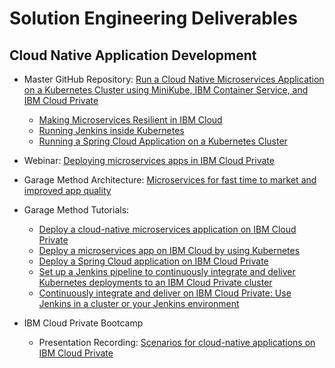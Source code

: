 # Solution Engineering Deliverables

## Cloud Native Application Development

- Master GitHub Repository: [Run a Cloud Native Microservices Application on a Kubernetes Cluster using MiniKube, IBM Container Service, and IBM Cloud Private](https://github.com/ibm-cloud-architecture/refarch-cloudnative-kubernetes)
  - [Making Microservices Resilient in IBM Cloud](https://github.com/ibm-cloud-architecture/refarch-cloudnative-resiliency/tree/master)
  - [Running Jenkins inside Kubernetes](https://github.com/ibm-cloud-architecture/refarch-cloudnative-resiliency/tree/master)
  - [Running a Spring Cloud Application on a Kubernetes Cluster](https://github.com/ibm-cloud-architecture/refarch-cloudnative-spring)

- Webinar: [Deploying microservices apps in IBM Cloud Private](https://www.ibm.com/blogs/bluemix/2018/01/webinar-deploying-microservices-application-in-ibm-cloud-private/)
- Garage Method Architecture: [Microservices for fast time to market and improved app quality](https://www.ibm.com/devops/method/content/architecture/microservices/0_0)
- Garage Method Tutorials:
  - [Deploy a cloud-native microservices application on IBM Cloud Private](https://www.ibm.com/cloud/garage/tutorials/cloudnative-microservices-cloud-private)
  - [Deploy a microservices app on IBM Cloud by using Kubernetes](https://www.ibm.com/cloud/garage/tutorials/microservices-app-on-kubernetes)
  - [Deploy a Spring Cloud application on IBM Cloud Private](https://www.ibm.com/cloud/garage/tutorials/cloud-private-spring-cloud)
  - [Set up a Jenkins pipeline to continuously integrate and deliver Kubernetes deployments to an IBM Cloud Private cluster](https://www.ibm.com/cloud/garage/tutorials/cloud-private-jenkins-pipeline)
  - [Continuously integrate and deliver on IBM Cloud Private: Use Jenkins in a cluster or your Jenkins environment](https://www.ibm.com/cloud/garage/content/course/cloud-private-jenkins-devops/0)
- IBM Cloud Private Bootcamp
  - Presentation Recording: [Scenarios for cloud-native applications on IBM Cloud Private](https://ibm.ent.box.com/s/pk7i4boyc3bur6d33s2zqge93jjt1ozz/file/256464667764)
